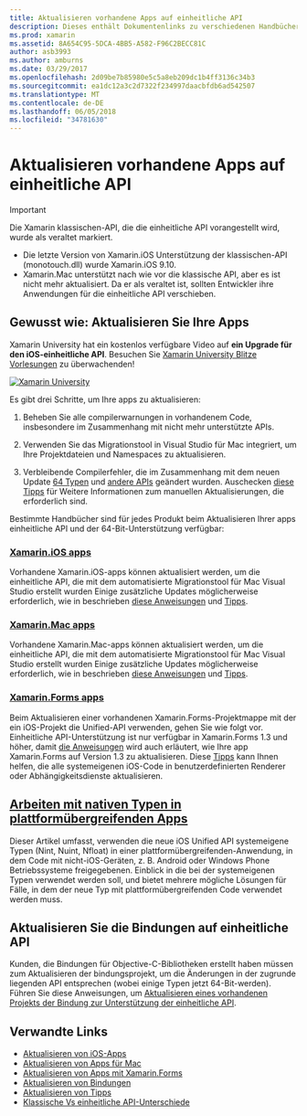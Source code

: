 ```yaml
---
title: Aktualisieren vorhandene Apps auf einheitliche API
description: Dieses enthält Dokumentenlinks zu verschiedenen Handbüchern, die zum Aktualisieren von Xamarin-Anwendungen für die einheitliche API zu beschreiben. Es wird erläutert, Xamarin.iOS apps Xamarin.Mac apps. Xamarin.Forms-apps, systemeigene Typen in plattformübergreifende apps und Bindung-Projekten.
ms.prod: xamarin
ms.assetid: 8A654C95-5DCA-4BB5-A582-F96C2BECC81C
author: asb3993
ms.author: amburns
ms.date: 03/29/2017
ms.openlocfilehash: 2d09be7b85980e5c5a8eb209dc1b4ff3136c34b3
ms.sourcegitcommit: ea1dc12a3c2d7322f234997daacbfdb6ad542507
ms.translationtype: MT
ms.contentlocale: de-DE
ms.lasthandoff: 06/05/2018
ms.locfileid: "34781630"
---
```

# <a name="updating-existing-apps-to-the-unified-api"></a>Aktualisieren vorhandene Apps auf einheitliche API

> [!IMPORTANT]
> Die Xamarin klassischen-API, die die einheitliche API vorangestellt wird, wurde als veraltet markiert. 
> - Die letzte Version von Xamarin.iOS Unterstützung der klassischen-API (monotouch.dll) wurde Xamarin.iOS 9.10.
> - Xamarin.Mac unterstützt nach wie vor die klassische API, aber es ist nicht mehr aktualisiert. Da er als veraltet ist, sollten Entwickler ihre Anwendungen für die einheitliche API verschieben.

## <a name="how-to-update-your-apps"></a>Gewusst wie: Aktualisieren Sie Ihre Apps

Xamarin University hat ein kostenlos verfügbare Video auf **ein Upgrade für den iOS-einheitliche API**. Besuchen Sie [Xamarin University Blitze Vorlesungen](http://university.xamarin.com/lightninglectures) zu überwachenden!

[ ![](updating-apps-images/xamu-video-sml.png "Xamarin University")](http://university.xamarin.com/lightninglectures)

Es gibt drei Schritte, um Ihre apps zu aktualisieren:

1. Beheben Sie alle compilerwarnungen in vorhandenem Code, insbesondere im Zusammenhang mit nicht mehr unterstützte APIs.

2. Verwenden Sie das Migrationstool in Visual Studio für Mac integriert, um Ihre Projektdateien und Namespaces zu aktualisieren.

3. Verbleibende Compilerfehler, die im Zusammenhang mit dem neuen Update [64 Typen](~/cross-platform/macios/nativetypes.md) und [andere APIs](~/cross-platform/macios/unified/overview.md#deprecated-typos) geändert wurden. Auschecken [diese Tipps](~/cross-platform/macios/unified/updating-tips.md) für Weitere Informationen zum manuellen Aktualisierungen, die erforderlich sind.

Bestimmte Handbücher sind für jedes Produkt beim Aktualisieren Ihrer apps einheitliche API und der 64-Bit-Unterstützung verfügbar:

### <a name="xamarinios-appscross-platformmaciosunifiedupdating-ios-appsmd"></a>[Xamarin.iOS apps](~/cross-platform/macios/unified/updating-ios-apps.md)

Vorhandene Xamarin.iOS-apps können aktualisiert werden, um die einheitliche API, die mit dem automatisierte Migrationstool für Mac Visual Studio erstellt wurden Einige zusätzliche Updates möglicherweise erforderlich, wie in beschrieben [diese Anweisungen](~/cross-platform/macios/unified/updating-ios-apps.md) und [Tipps](~/cross-platform/macios/unified/updating-tips.md).

###  <a name="xamarinmac-appscross-platformmaciosunifiedupdating-mac-appsmd"></a>[Xamarin.Mac apps](~/cross-platform/macios/unified/updating-mac-apps.md)

Vorhandene Xamarin.Mac-apps können aktualisiert werden, um die einheitliche API, die mit dem automatisierte Migrationstool für Mac Visual Studio erstellt wurden Einige zusätzliche Updates möglicherweise erforderlich, wie in beschrieben [diese Anweisungen](~/cross-platform/macios/unified/updating-mac-apps.md) und [Tipps](~/cross-platform/macios/unified/updating-tips.md).

###  <a name="xamarinforms-appscross-platformmaciosunifiedupdating-xamarin-forms-appsmd"></a>[Xamarin.Forms apps](~/cross-platform/macios/unified/updating-xamarin-forms-apps.md)

Beim Aktualisieren einer vorhandenen Xamarin.Forms-Projektmappe mit der ein iOS-Projekt die Unified-API verwenden, gehen Sie wie folgt vor. Einheitliche API-Unterstützung ist nur verfügbar in Xamarin.Forms 1.3 und höher, damit [die Anweisungen](~/cross-platform/macios/unified/updating-xamarin-forms-apps.md) wird auch erläutert, wie Ihre app Xamarin.Forms auf Version 1.3 zu aktualisieren. Diese [Tipps](~/cross-platform/macios/unified/updating-tips.md) kann Ihnen helfen, die alle systemeigenen iOS-Code in benutzerdefinierten Renderer oder Abhängigkeitsdienste aktualisieren.

## <a name="working-with-native-types-in-cross-platform-appscross-platformmaciosnativetypesmd"></a>[Arbeiten mit nativen Typen in plattformübergreifenden Apps](~/cross-platform/macios/nativetypes.md)

Dieser Artikel umfasst, verwenden die neue iOS Unified API systemeigene Typen (Nint, Nuint, Nfloat) in einer plattformübergreifenden-Anwendung, in dem Code mit nicht-iOS-Geräten, z. B. Android oder Windows Phone Betriebssysteme freigegebenen. Einblick in die bei der systemeigenen Typen verwendet werden soll, und bietet mehrere mögliche Lösungen für Fälle, in dem der neue Typ mit plattformübergreifenden Code verwendet werden muss.

## <a name="update-bindings-to-the-unified-api"></a>Aktualisieren Sie die Bindungen auf einheitliche API

Kunden, die Bindungen für Objective-C-Bibliotheken erstellt haben müssen zum Aktualisieren der bindungsprojekt, um die Änderungen in der zugrunde liegenden API entsprechen (wobei einige Typen jetzt 64-Bit-werden).
Führen Sie diese Anweisungen, um [Aktualisieren eines vorhandenen Projekts der Bindung zur Unterstützung der einheitliche API](~/cross-platform/macios/unified/update-binding.md).

## <a name="related-links"></a>Verwandte Links

- [Aktualisieren von iOS-Apps](~/cross-platform/macios/unified/updating-ios-apps.md)
- [Aktualisieren von Apps für Mac](~/cross-platform/macios/unified/updating-mac-apps.md)
- [Aktualisieren von Apps mit Xamarin.Forms](~/cross-platform/macios/unified/updating-xamarin-forms-apps.md)
- [Aktualisieren von Bindungen](~/cross-platform/macios/unified/update-binding.md)
- [Aktualisieren von Tipps](~/cross-platform/macios/unified/updating-tips.md)
- [Klassische Vs einheitliche API-Unterschiede](https://developer.xamarin.com/releases/ios/api_changes/classic-vs-unified-8.6.0/)

